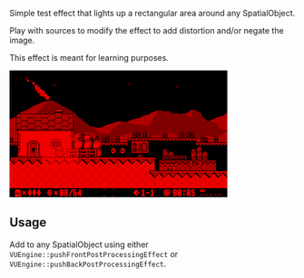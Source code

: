 Simple test effect that lights up a rectangular area around any SpatialObject.
 
Play with sources to modify the effect to add distortion and/or negate the image. 

This effect is meant for learning purposes.

![](https://raw.githubusercontent.com/VUEngine/VUEngine-Plugins/master/postProcessing/Test/preview.png)

Usage
-----

Add to any SpatialObject using either `VUEngine::pushFrontPostProcessingEffect` or `VUEngine::pushBackPostProcessingEffect`. 
